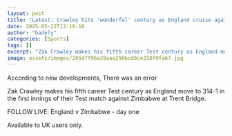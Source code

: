 ```yaml
---
layout: post
title: "Latest: Crawley hits 'wonderful' century as England cruise against Zimbabwe"
date: 2025-05-22T12:10:10
author: "badely"
categories: [Sports]
tags: []
excerpt: "Zak Crawley makes his fifth career Test century as England move to 314-1 in the first innings of their Test match against Zimbabwe at Trent Bridge."
image: assets/images/205d7f96a39aaa290bcd8ce258f9fa67.jpg
---
```


According to new developments, There was an error

Zak Crawley makes his fifth career Test century as England move to 314-1 in the first innings of their Test match against Zimbabwe at Trent Bridge.

FOLLOW LIVE: England v Zimbabwe - day one

Available to UK users only.

